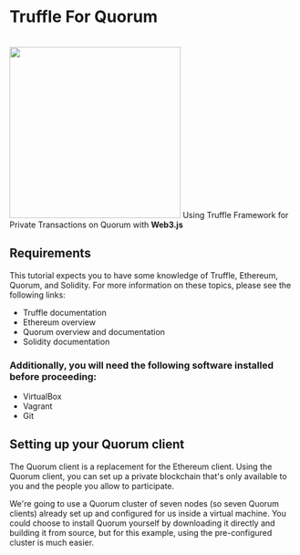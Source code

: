 # Truffle For Quorum

</br>
<img src="https://truffleframework.com/img/truffle-logo-light.svg" width = 300>
Using Truffle Framework for Private Transactions on Quorum with <strong>Web3.js</strong>

## Requirements
This tutorial expects you to have some knowledge of Truffle, Ethereum, Quorum, and Solidity. For more information on these topics, please see the following links:

- Truffle documentation
- Ethereum overview
- Quorum overview and documentation
- Solidity documentation

### Additionally, you will need the following software installed before proceeding:

- VirtualBox
- Vagrant
- Git

## Setting up your Quorum client
The Quorum client is a replacement for the Ethereum client. Using the Quorum client, you can set up a private blockchain that's only available to you and the people you allow to participate.

We're going to use a Quorum cluster of seven nodes (so seven Quorum clients) already set up and configured for us inside a virtual machine. You could choose to install Quorum yourself by downloading it directly and building it from source, but for this example, using the pre-configured cluster is much easier.
